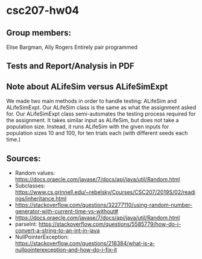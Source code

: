 # csc207-hw04

## Group members:
Elise Bargman, Ally Rogers
Entirely pair programmed

## Tests and Report/Analysis in PDF

## Note about ALifeSim versus ALifeSimExpt
We made two main methods in order to handle testing: ALifeSim and
ALifeSimExpt. Our ALifeSim class is the same as what the assignment asked
for. Our ALifeSimExpt class semi-automates the testing process required for the
assignment. It takes similar input as ALifeSim, but does not take a
population size. Instead, it runs ALifeSim with the given inputs for
population sizes 10 and 100, for ten trials each (with different seeds each time.)

## Sources:
* Random values: https://docs.oraecle.com/javase/7/docs/api/java/util/Random.html
* Subclasses: https://www.cs.grinnell.edu/~rebelsky/Courses/CSC207/2019S/02/readings/inheritance.html
* https://stackoverflow.com/questions/32277110/using-random-number-generator-with-current-time-vs-without#
* https://docs.oraecle.com/javase/7/docs/api/java/util/Random.html
* parseInt:
https://stackoverflow.com/questions/5585779/how-do-i-convert-a-string-to-an-int-in-java
* NullPointerException: https://stackoverflow.com/questions/218384/what-is-a-nullpointerexception-and-how-do-i-fix-it
